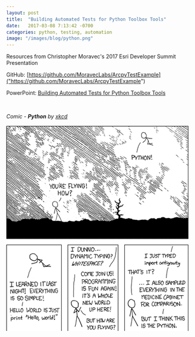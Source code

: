 ```yaml
---
layout: post
title:  "Building Automated Tests for Python Toolbox Tools"
date:   2017-03-08 7:13:42 -0700
categories: python, testing, automation
image: "/images/blog/python.png"
---
```


Resources from Christopher Moravec's 2017 Esri Developer Summit Presentation




GitHub: [https://github.com/MoravecLabs/ArcpyTestExample]("https://github.com/MoravecLabs/ArcpyTestExample")

PowerPoint: [Building Automated Tests for Python Toolbox Tools](http://localhost:4000/resources/automated-tests-python.pdf)

<br/>

_Comic - **Python** by [xkcd](https://xkcd.com)_
<br/>
<br/>
[<img src="/images/blog/python.png" alt="xkcd comic showing flying using python">](https://xkcd.com/353) 